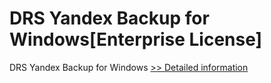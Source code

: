 # DRS Yandex Backup for Windows[Enterprise License]
DRS Yandex Backup for Windows
[>> Detailed information](https://secure.shareit.com/shareit/product.html?productid=301004265&affiliateid=200057808)